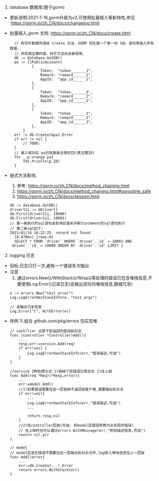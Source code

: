 1. database 数据库(基于gorm)
- 更新说明:2021-1-16,gorm升级为v2,可使用批量插入等新特性,参见 :https://gorm.io/zh_CN/docs/changelog.html
  
- 批量插入,gorm 文档: https://gorm.io/zh_CN/docs/create.html
  ``` 
    // 将切片数据传递给 Create 方法，GORM 将生成一个单一的 SQL 语句来插入所有数据，
    // 并回填主键的值，钩子方法也会被调用。
    db := database.GetDB()
    pa := []PublicAccount{
			{
				Token:  "token_______1",
				Remark: "remard______1",
				AppID:  "app_id______1",
			},
			{
				Token:  "token_______2",
				Remark: "remard______2",
				AppID:  "app_id______2",
			},
			{
				Token:  "token_______3",
				Remark: "remard______3",
				AppID:  "app_id______3",
			},
		}
	err := db.Create(&pa).Error
	if err != nil {
		// TODO:
	}
    // 插入成功后 pa已有每条记录的ID(表主键ID)
    for _,p:=range pa{
        fmt.Println(p.ID)
    }
  ```
- 链式方法影响,
  1. 参考: https://gorm.io/zh_CN/docs/method_chaining.html
  2. https://gorm.io/zh_CN/docs/method_chaining.html#goroutine_safe
  3. https://gorm.io/zh_CN/docs/session.html
  ```
  db := database.GetDB()
  driver111 := &Driver{}
  db.First(driver111, 10000)
  db.First(driver111, 10001)
  // 第一条执行的sql语句会影响后面未开新Statement的sql语句执行
  // 第二条sql如下:
  2021/01/16 16:22:25  record not found
    [0.470ms] [rows:0] 
    SELECT * FROM `driver` WHERE `driver`.`id` = 10001 AND `driver`.`id` = 10000 ORDER BY `driver`.`id` LIMIT 1
  
  ```
2. logging 日志
- 目标:日志只打一次,避免一个错误多次输出
- 注意
   1. 通过errors.New()/WithStack()/Wrap()等处理的错误已包含堆栈信息,不要使用Log.Error()记录日志(会输出双份的堆栈信息,数据冗余)
   ```
   e := errors.New("test_error")		
   Log.LogErrorHasStackInfo(e, "test_args")

   // 会输出冗余信息
   Log.Error("t", WithError(e))
   ```
- 样例 1).结合 github.com/pkg/errors 包实现堆
    ```
    // contrller 记录下层返回的错误到日志
    func (controller *Controller)Add(){
        ....
        resp,err:=service.Add(req)
        if err!=nil {
            Log.LogErrorHasStackInfo(err,"错误描述,可选")
        }
    }

    ```
    ```
    //service 2种处理方式:1)吞掉下层错误记录日志 2)往上抛
    func Add(req *Req)(*Resp,error){
        ...
        err:=model.Add()
        //1)如果错误需要在这一层吞掉不返回给客户端,需要输出到日志
        if err!=nil{
            ...
            Log.LogErrorHasStackInfo(err,"错误描述,可选")
            ...

            return resp,nil
        }
        //2)往controller层抛(可选: 将model层错误转换为业务层的错误)  
        // 往上抛时也可以通过errors.WithMessage(err,"附加描述信息,可选")           
        reutrn nil,err
    }
    ```
    ```
    // model
    // model层发生错误不需要在这一层输出到日志文件,log带上堆栈信息往上一层抛
    func Add()error{
        ...
        err:=db.Create(...).Error
        return errors.WithStack(err)
    }
    ```

